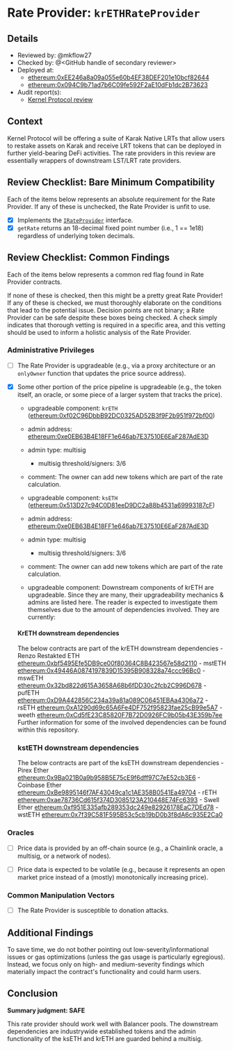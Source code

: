 # Rate Provider: `krETHRateProvider`

## Details
- Reviewed by: @mkflow27
- Checked by: @\<GitHub handle of secondary reviewer\>
- Deployed at:
    - [ethereum:0xEE246a8a09a055e60b4EF38DEF201e10bcf82644](https://etherscan.io/address/0xEE246a8a09a055e60b4EF38DEF201e10bcf82644#code)
    - [ethereum:0x094C9b71ad7b6C09fe592F2aE10dFb1dc2B73623](https://etherscan.io/address/0x094C9b71ad7b6C09fe592F2aE10dFb1dc2B73623#readContract)
- Audit report(s):
    - [Kernel Protocol review](https://drive.google.com/file/d/1MqenDKmDDb6OcsG-0YTlQAwlfFndSk7J/view)

## Context
Kernel Protocol will be offering a suite of Karak Native LRTs that allow users to restake assets on Karak and receive LRT tokens that can be deployed in further yield-bearing DeFi activities. The rate providers in this review are essentially wrappers of downstream LST/LRT rate providers.

## Review Checklist: Bare Minimum Compatibility
Each of the items below represents an absolute requirement for the Rate Provider. If any of these is unchecked, the Rate Provider is unfit to use.

- [x] Implements the [`IRateProvider`](https://github.com/balancer/balancer-v2-monorepo/blob/bc3b3fee6e13e01d2efe610ed8118fdb74dfc1f2/pkg/interfaces/contracts/pool-utils/IRateProvider.sol) interface.
- [x] `getRate` returns an 18-decimal fixed point number (i.e., 1 == 1e18) regardless of underlying token decimals.

## Review Checklist: Common Findings
Each of the items below represents a common red flag found in Rate Provider contracts.

If none of these is checked, then this might be a pretty great Rate Provider! If any of these is checked, we must thoroughly elaborate on the conditions that lead to the potential issue. Decision points are not binary; a Rate Provider can be safe despite these boxes being checked. A check simply indicates that thorough vetting is required in a specific area, and this vetting should be used to inform a holistic analysis of the Rate Provider.

### Administrative Privileges
- [ ] The Rate Provider is upgradeable (e.g., via a proxy architecture or an `onlyOwner` function that updates the price source address).

- [x] Some other portion of the price pipeline is upgradeable (e.g., the token itself, an oracle, or some piece of a larger system that tracks the price).
    - upgradeable component: `krETH` ([ethereum:0xf02C96DbbB92DC0325AD52B3f9F2b951f972bf00](https://etherscan.io/address/0xf02C96DbbB92DC0325AD52B3f9F2b951f972bf00#code))
    - admin address: [ethereum:0xe0EB63B4E18FF1e646ab7E37510E6EaF287AdE3D](https://etherscan.io/address/0xe0EB63B4E18FF1e646ab7E37510E6EaF287AdE3D)
    - admin type: multisig
        - multisig threshold/signers: 3/6
    - comment: The owner can add new tokens which are part of the rate calculation.

    - upgradeable component: `ksETH` ([ethereum:0x513D27c94C0D81eeD9DC2a88b4531a69993187cF](https://etherscan.io/address/0x513D27c94C0D81eeD9DC2a88b4531a69993187cF))
    - admin address: [ethereum:0xe0EB63B4E18FF1e646ab7E37510E6EaF287AdE3D](https://etherscan.io/address/0xe0EB63B4E18FF1e646ab7E37510E6EaF287AdE3D)
    - admin type: multisig
        - multisig threshold/signers: 3/6
    - comment: The owner can add new tokens which are part of the rate calculation.

    - upgradeable component: Downstream components of krETH are upgradeable. Since they are many, their upgradeability mechanics & admins are listed here. The reader is expected to investigate them themselves due to the amount of dependencies involved. They are currently:
    #### KrETH downstream dependencies
    The below contracts are part of the krETH downstream dependencies
        - Renzo Restakted ETH [ethereum:0xbf5495Efe5DB9ce00f80364C8B423567e58d2110](https://etherscan.io/address/0xbf5495Efe5DB9ce00f80364C8B423567e58d2110)
        - mstETH [ethereum:0x49446A0874197839D15395B908328a74ccc96Bc0](https://etherscan.io/address/0x49446A0874197839D15395B908328a74ccc96Bc0)
        - mswETH [ethereum:0x32bd822d615A3658A68b6fDD30c2fcb2C996D678](https://etherscan.io/address/0x32bd822d615A3658A68b6fDD30c2fcb2C996D678)
        - pufETH [ethereum:0xD9A442856C234a39a81a089C06451EBAa4306a72](https://etherscan.io/address/0xD9A442856C234a39a81a089C06451EBAa4306a72)
        - rsETH [ethereum:0xA1290d69c65A6Fe4DF752f95823fae25cB99e5A7](https://etherscan.io/address/0xA1290d69c65A6Fe4DF752f95823fae25cB99e5A7)
        - weeth [ethereum:0xCd5fE23C85820F7B72D0926FC9b05b43E359b7ee](https://etherscan.io/address/0xCd5fE23C85820F7B72D0926FC9b05b43E359b7ee)
        Further information for some of the involved dependencies can be found within this repository.
    ### kstETH downstream dependencies
    The below contracts are part of the ksETH downstream dependencies
        - Pirex Ether [ethereum:0x9Ba021B0a9b958B5E75cE9f6dff97C7eE52cb3E6](https://etherscan.io/address/0x9Ba021B0a9b958B5E75cE9f6dff97C7eE52cb3E6)
        - Coinbase Ether [ethereum:0xBe9895146f7AF43049ca1c1AE358B0541Ea49704](https://etherscan.io/address/0xBe9895146f7AF43049ca1c1AE358B0541Ea49704)
        - rETH [ethereum:0xae78736Cd615f374D3085123A210448E74Fc6393](https://etherscan.io/address/0xae78736Cd615f374D3085123A210448E74Fc6393)
        - Swell Ether [ethereum:0xf951E335afb289353dc249e82926178EaC7DEd78](https://etherscan.io/address/0xf951E335afb289353dc249e82926178EaC7DEd78)
        - wstETH [ethereum:0x7f39C581F595B53c5cb19bD0b3f8dA6c935E2Ca0](https://etherscan.io/address/0x7f39C581F595B53c5cb19bD0b3f8dA6c935E2Ca0)

### Oracles
- [ ] Price data is provided by an off-chain source (e.g., a Chainlink oracle, a multisig, or a network of nodes).

- [ ] Price data is expected to be volatile (e.g., because it represents an open market price instead of a (mostly) monotonically increasing price).

### Common Manipulation Vectors
- [ ] The Rate Provider is susceptible to donation attacks.

## Additional Findings
To save time, we do not bother pointing out low-severity/informational issues or gas optimizations (unless the gas usage is particularly egregious). Instead, we focus only on high- and medium-severity findings which materially impact the contract's functionality and could harm users.

## Conclusion
**Summary judgment: SAFE**

This rate provider should work well with Balancer pools. The downstream dependencies are industrywide established tokens and the admin functionality of the ksETH and krETH are guarded behind a multisig.
